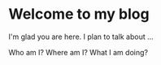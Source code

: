 # Welcome to my blog

I'm glad you are here. I plan to talk about ...

Who am I? Where am I? What I am doing?
